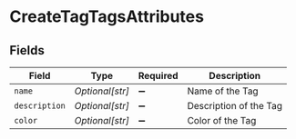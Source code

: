 # CreateTagTagsAttributes


## Fields

| Field                  | Type                   | Required               | Description            |
| ---------------------- | ---------------------- | ---------------------- | ---------------------- |
| `name`                 | *Optional[str]*        | :heavy_minus_sign:     | Name of the Tag        |
| `description`          | *Optional[str]*        | :heavy_minus_sign:     | Description of the Tag |
| `color`                | *Optional[str]*        | :heavy_minus_sign:     | Color of the Tag       |